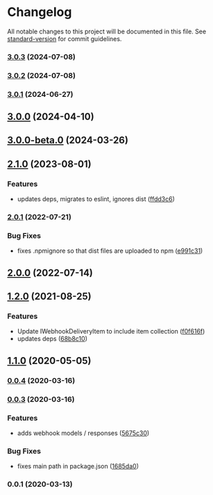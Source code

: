 # Changelog

All notable changes to this project will be documented in this file. See [standard-version](https://github.com/conventional-changelog/standard-version) for commit guidelines.

### [3.0.3](https://github.com/kontent-ai/webhook-helper-js/compare/v3.0.2...v3.0.3) (2024-07-08)

### [3.0.2](https://github.com/kontent-ai/webhook-helper-js/compare/v3.0.1...v3.0.2) (2024-07-08)

### [3.0.1](https://github.com/kontent-ai/webhook-helper-js/compare/v3.0.0...v3.0.1) (2024-06-27)

## [3.0.0](https://github.com/kontent-ai/webhook-helper-js/compare/v2.1.0...v3.0.0) (2024-04-10)

## [3.0.0-beta.0](https://github.com/kontent-ai/webhook-helper-js/compare/v2.1.0...v3.0.0-beta.0) (2024-03-26)

## [2.1.0](https://github.com/kontent-ai/webhook-helper-js/compare/v2.0.1...v2.1.0) (2023-08-01)


### Features

* updates deps, migrates to eslint, ignores dist ([ffdd3c6](https://github.com/kontent-ai/webhook-helper-js/commit/ffdd3c67b9d242a7b149e70dc0c21253f4a71af4))

### [2.0.1](https://github.com/kontent-ai/webhook-helper-js/compare/v2.0.0...v2.0.1) (2022-07-21)


### Bug Fixes

* fixes .npmignore so that dist files are uploaded to npm ([e991c31](https://github.com/kontent-ai/webhook-helper-js/commit/e991c31a8c311e3fe0d69e82c2b8135e74e769e0))

## [2.0.0](https://github.com/kontent-ai/webhook-helper-js/compare/v1.2.0...v2.0.0) (2022-07-14)

## [1.2.0](https://github.com/kontent-ai/webhook-helper-js/compare/v1.1.0...v1.2.0) (2021-08-25)


### Features

* Update IWebhookDeliveryItem to include item collection ([f0f616f](https://github.com/kontent-ai/webhook-helper-js/commit/f0f616f9a4dec99ecae1c0a1dcb2f747de6dd0d5))
* updates deps ([68b8c10](https://github.com/kontent-ai/webhook-helper-js/commit/68b8c105be4b384276ea60fb704d5e5b98d64671))

## [1.1.0](https://github.com/kontent-ai/webhook-helper-js/compare/v0.0.4...v1.1.0) (2020-05-05)

### [0.0.4](https://github.com/Enngage/kontent-webhook-helper/compare/v0.0.3...v0.0.4) (2020-03-16)

### [0.0.3](https://github.com/Enngage/kontent-webhook-helper/compare/v0.0.2...v0.0.3) (2020-03-16)


### Features

* adds webhook models / responses ([5675c30](https://github.com/Enngage/kontent-webhook-helper/commit/5675c300a9b39642c7d9d88dc9f06a2bfd58ffa7))


### Bug Fixes

* fixes main path in package.json ([1685da0](https://github.com/Enngage/kontent-webhook-helper/commit/1685da056cb01a35f16b0faf4b6958d05ccb078d))

### 0.0.1 (2020-03-13)
